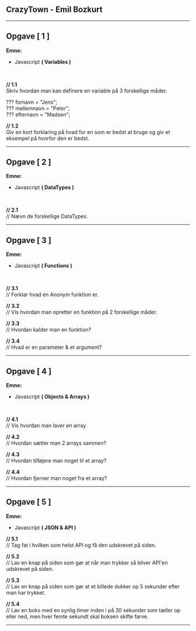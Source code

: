 ## **CrazyTown - Emil Bozkurt**
______________________________________________________________________

## **Opgave [ 1 ]**

 **Emne:**
 * Javascript **( Variables )**
 
 <br>

**// 1.1<br>**
Skriv hvordan man kan definere en variable på 3 forskellige måder.<br>

??? fornavn = "Jens"; <br>
??? mellemnavn = "Peter";<br>
??? efternavn = "Madsen";<br>

**// 1.2<br>**
Giv en kort forklaring på hvad for en som er bedst at bruge og giv et eksempel på hvorfor den er bedst.<br>
______________________________________________________________________

## **Opgave [ 2 ]**

 **Emne:**
 * Javascript **( DataTypes )**

 <br>
 
**// 2.1<br>**
// Nævn de forskellige DataTypes.<br>
______________________________________________________________________

## **Opgave [ 3 ]**

 **Emne:**
 * Javascript **( Functions )**

<br>

**// 3.1**<br>
// Forklar hvad en Anonym funktion er.


**// 3.2**<br>
// Vis hvordan man opretter en funktion på 2 forskellige måder.


**// 3.3**<br>
// Hvordan kalder man en funktion?


**// 3.4**<br>
// Hvad er en parameter & et argument?
______________________________________________________________________

## **Opgave [ 4 ]**

 **Emne:**
 * Javascript **( Objects & Arrays )**

 <br>

**// 4.1**<br>
// Vis hvordan man laver en array

**// 4.2**<br>
// Hvordan sætter man 2 arrays sammen?

**// 4.3**<br>
// Hvordan tilføjere man noget til et array?

**// 4.4**<br>
// Hvordan fjerner man noget fra et array?
______________________________________________________________________

## **Opgave [ 5 ]**

 **Emne:**
 * Javascript **( JSON & API )**

**// 5.1**<br>
// Tag fat i hvilken som helst API og få den udskrevet på siden.
 <br>

 **// 5.2**<br>
 // Lav en knap på siden som gør at når man trykker så bliver API'en udskrevet på siden.
 <br>

**// 5.3**<br>
// Lav en knap på siden som gør at et billede dukker op 5 sekunder efter man har trykket.
 <br>

**// 5.4**<br>
// Lav en boks med en synlig timer inden i på 30 sekunder som tæller op eller ned, men hver femte sekundt skal boksen skifte farve.

______________________________________________________________________
